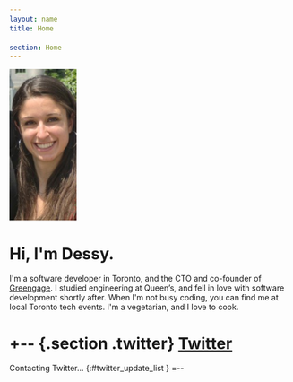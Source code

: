 ```yaml
---
layout: name
title: Home

section: Home
---
```


<img class='inset right' src='/images/dessy.png' title='Dessy' alt='Dessy Summer 2011' width='120px' />

Hi, I'm Dessy.
=======
 
I'm a software developer in Toronto, and the CTO and co-founder of 
<a href="http://greengagemobile.com" target="_blank">Greengage</a>. 
I studied engineering at Queen’s, 
and fell in love with software development shortly after. 
When I'm not busy coding, you can find me at local 
Toronto tech events. I'm a vegetarian, and I love to cook.

+-- {.section .twitter}
[Twitter](http://twitter.com/dess_e)
====================================

Contacting Twitter... 
{:#twitter_update_list }
=--
